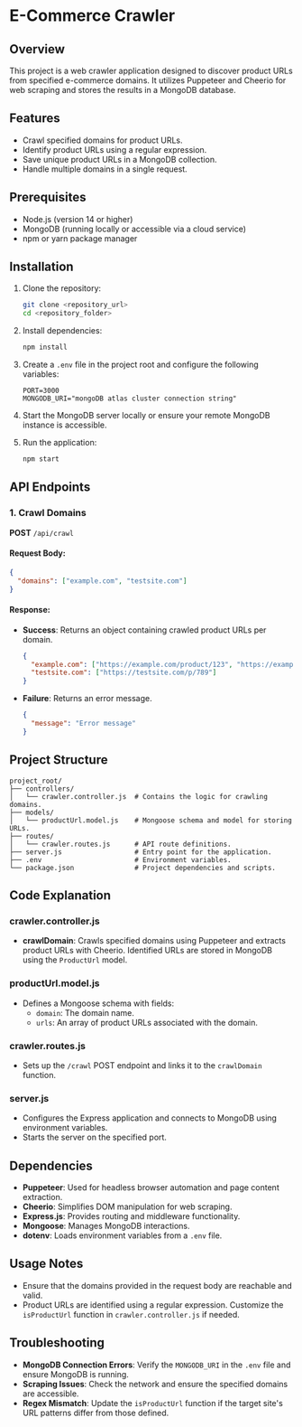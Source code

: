 # E-Commerce Crawler

## Overview
This project is a web crawler application designed to discover product URLs from specified e-commerce domains. It utilizes Puppeteer and Cheerio for web scraping and stores the results in a MongoDB database.

## Features
- Crawl specified domains for product URLs.
- Identify product URLs using a regular expression.
- Save unique product URLs in a MongoDB collection.
- Handle multiple domains in a single request.

## Prerequisites
- Node.js (version 14 or higher)
- MongoDB (running locally or accessible via a cloud service)
- npm or yarn package manager

## Installation

1. Clone the repository:
   ```bash
   git clone <repository_url>
   cd <repository_folder>
   ```

2. Install dependencies:
   ```bash
   npm install
   ```

3. Create a `.env` file in the project root and configure the following variables:
   ```env
   PORT=3000
   MONGODB_URI="mongoDB atlas cluster connection string"
   ```

4. Start the MongoDB server locally or ensure your remote MongoDB instance is accessible.

5. Run the application:
   ```bash
   npm start
   ```

## API Endpoints

### 1. Crawl Domains
**POST** `/api/crawl`

#### Request Body:
```json
{
  "domains": ["example.com", "testsite.com"]
}
```

#### Response:
- **Success**: Returns an object containing crawled product URLs per domain.
  ```json
  {
    "example.com": ["https://example.com/product/123", "https://example.com/item/456"],
    "testsite.com": ["https://testsite.com/p/789"]
  }
  ```
- **Failure**: Returns an error message.
  ```json
  {
    "message": "Error message"
  }
  ```

## Project Structure

```
project_root/
├── controllers/
│   └── crawler.controller.js  # Contains the logic for crawling domains.
├── models/
│   └── productUrl.model.js    # Mongoose schema and model for storing URLs.
├── routes/
│   └── crawler.routes.js      # API route definitions.
├── server.js                  # Entry point for the application.
├── .env                       # Environment variables.
└── package.json               # Project dependencies and scripts.
```

## Code Explanation

### crawler.controller.js
- **crawlDomain**: Crawls specified domains using Puppeteer and extracts product URLs with Cheerio. Identified URLs are stored in MongoDB using the `ProductUrl` model.

### productUrl.model.js
- Defines a Mongoose schema with fields:
  - `domain`: The domain name.
  - `urls`: An array of product URLs associated with the domain.

### crawler.routes.js
- Sets up the `/crawl` POST endpoint and links it to the `crawlDomain` function.

### server.js
- Configures the Express application and connects to MongoDB using environment variables.
- Starts the server on the specified port.

## Dependencies
- **Puppeteer**: Used for headless browser automation and page content extraction.
- **Cheerio**: Simplifies DOM manipulation for web scraping.
- **Express.js**: Provides routing and middleware functionality.
- **Mongoose**: Manages MongoDB interactions.
- **dotenv**: Loads environment variables from a `.env` file.

## Usage Notes
- Ensure that the domains provided in the request body are reachable and valid.
- Product URLs are identified using a regular expression. Customize the `isProductUrl` function in `crawler.controller.js` if needed.

## Troubleshooting
- **MongoDB Connection Errors**: Verify the `MONGODB_URI` in the `.env` file and ensure MongoDB is running.
- **Scraping Issues**: Check the network and ensure the specified domains are accessible.
- **Regex Mismatch**: Update the `isProductUrl` function if the target site's URL patterns differ from those defined.



